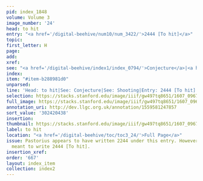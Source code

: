 ```yaml
---
pid: index_1848
volume: Volume 3
image_number: '24'
head: to hit
entry: "<a href='/digital-beehive/num10/num_3422/'>2444 [To hit]</a>"
topic:
first_letter: H
page:
add:
xref:
see: "<a href='/digital-beehive/index1/index_0794/'>Conjecture</a>|<a href='/digital-beehive/index4/index_3683/'>Shooting</a>"
index:
item: "#item-b288981d0"
unparsed:
line: 'Head: to hit|See: Conjecture|See: Shooting|Entry: 2444 [To hit]|#item-b288981d0'
selection: https://stacks.stanford.edu/image/iiif/gw497tq8651/1607_0967/1138,438,857,186/full/0/default.jpg
full_image: https://stacks.stanford.edu/image/iiif/gw497tq8651/1607_0967/full/full/0/default.jpg
annotation_uri: http://dev.llgc.org.uk/annotation/1559581247857
sort_value: '302420438'
insertion:
thumbnail: https://stacks.stanford.edu/image/iiif/gw497tq8651/1607_0967/1138,438,857,186/150,/0/default.jpg
label: to hit
location: "<a href='/digital-beehive/toc/toc3_24/'>Full Page</a>"
issue: Pastorius appears to have written 2244 under this entry. However, he likely
  meant to write 2444 [To hit].
insertion_xref:
order: '667'
layout: index_item
collection: index2
---
```

